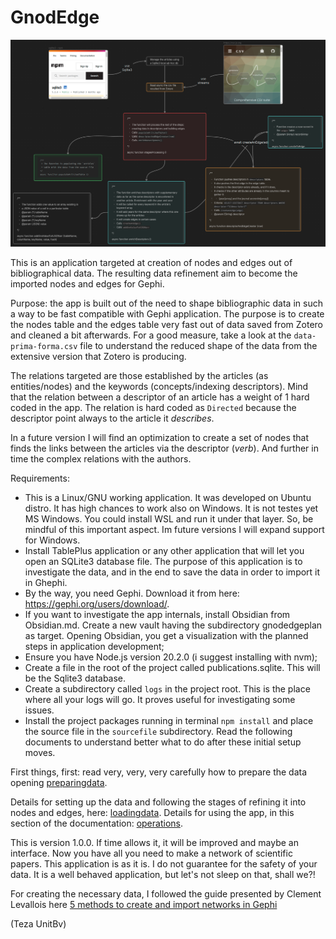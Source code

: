 # GnodEdge

![](intro.png)

This is an application targeted at creation of nodes and edges out of bibliographical data. The resulting data refinement aim to become the imported nodes and edges for Gephi.

Purpose: the app is built out of the need to shape bibliographic data in such a way to be fast compatible with Gephi application. The purpose is to create the nodes table and the edges table very fast out of data saved from Zotero and cleaned a bit afterwards. For a good measure, take a look at the `data-prima-forma.csv` file to understand the reduced shape of the data from the extensive version that Zotero is producing.

The relations targeted are those established by the articles (as entities/nodes) and the keywords (concepts/indexing descriptors). Mind that the relation between a descriptor of an article has a weight of 1 hard coded in the app. The relation is hard coded as `Directed` because the descriptor point always to the article it *describes*.

In a future version I will find an optimization to create a set of nodes that finds the links between the articles via the descriptor (*verb*). And further in time the complex relations with the authors.

Requirements:

- This is a Linux/GNU working application. It was developed on Ubuntu distro. It has high chances to work also on Windows. It is not testes yet MS Windows. You could install WSL and run it under that layer. So, be mindful of this important aspect. Im future versions I will expand support for Windows.
- Install TablePlus application or any other application that will let you open an SQLite3 database file. The purpose of this application is to investigate the data, and in the end to save the data in order to import it in Ghephi.
- By the way, you need Gephi. Download it from here: https://gephi.org/users/download/.
- If you want to investigate the app internals, install Obsidian from Obsidian.md. Create a new vault having the subdirectory gnodedgeplan as target. Opening Obsidian, you get a visualization with the planned steps in application development;
- Ensure you have Node.js version 20.2.0 (i suggest installing with nvm);
- Create a file in the root of the project called publications.sqlite. This will be the Sqlite3 database.
- Create a subdirectory called `logs` in the project root. This is the place where all your logs will go. It proves useful for investigating some issues.
- Install the project packages running in terminal `npm install` and place the source file in the `sourcefile` subdirectory. Read the following documents to understand better what to do after these initial setup moves.

First things, first: read very, very, very carefully how to prepare the data opening [preparingdata](DOCS/preparingdata.md).

Details for setting up the data and following the stages of refining it into nodes and edges, here: [loadingdata](DOCS/lodingdata.md).
Details for using the app, in this section of the documentation: [operations](DOCS/operations.md).

This is version 1.0.0. If time allows it, it will be improved and maybe an interface. Now you have all you need to make a network of scientific papers. This application is as it is. I do not guarantee for the safety of your data. It is a well behaved application, but let's not sleep on that, shall we?!

For creating the necessary data, I followed the guide presented by Clement Levallois here [5 methods to create and import networks in Gephi](https://www.youtube.com/watch?v=ltkzcSAStYo)

(Teza UnitBv)